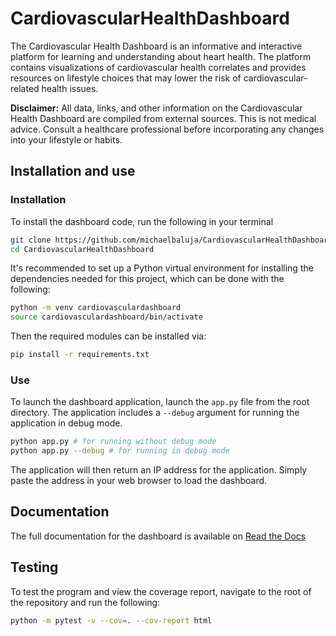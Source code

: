 # CardiovascularHealthDashboard
The Cardiovascular Health Dashboard is an informative and interactive platform for learning and understanding about heart health. The platform contains visualizations of cardiovascular health correlates and provides resources on lifestyle choices that may lower the risk of cardiovascular-related health issues. 

**Disclaimer:** All data, links, and other information on the Cardiovascular Health 
Dashboard are compiled from external sources. This is not medical advice. 
Consult a healthcare professional before incorporating any changes into your
lifestyle or habits.

## Installation and use
### Installation
To install the dashboard code, run the following in your terminal
```bash
git clone https://github.com/michaelbaluja/CardiovascularHealthDashboard.git
cd CardiovascularHealthDashboard
```
It's recommended to set up a Python virtual environment for installing the dependencies needed for this project, which can be done with the following:
```bash
python -m venv cardiovasculardashboard
source cardiovasculardashboard/bin/activate
```
Then the required modules can be installed via:
```bash
pip install -r requirements.txt
```

### Use
To launch the dashboard application, launch the `app.py` file from the root directory.
The application includes a `--debug` argument for running the application in debug mode.
```bash
python app.py # for running without debug mode
python app.py --debug # for running in debug mode
```

The application will then return an IP address for the application. Simply paste
the address in your web browser to load the dashboard.

## Documentation
The full documentation for the dashboard is available on [Read the Docs](https://cardiovascular-health-dashboard.readthedocs.io/en/latest/)

## Testing
To test the program and view the coverage report, navigate to the root of the 
repository and run the following:
```bash
python -m pytest -v --cov=. --cov-report html
```
